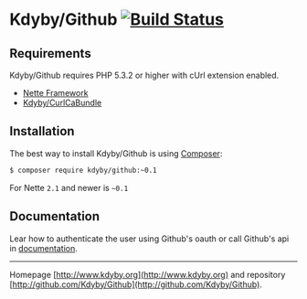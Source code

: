 Kdyby/Github [![Build Status](https://secure.travis-ci.org/Kdyby/Github.png?branch=master)](http://travis-ci.org/Kdyby/Github)
===========================


Requirements
------------

Kdyby/Github requires PHP 5.3.2 or higher with cUrl extension enabled.

- [Nette Framework](https://github.com/nette/nette)
- [Kdyby/CurlCaBundle](https://github.com/Kdyby/CurlCaBundle)


Installation
------------

The best way to install Kdyby/Github is using  [Composer](http://getcomposer.org/):

```sh
$ composer require kdyby/github:~0.1
```

For Nette `2.1` and newer is `~0.1`


Documentation
------------

Lear how to authenticate the user using Github's oauth or call Github's api in [documentation](https://github.com/Kdyby/Github/blob/master/docs/en/index.md).



-----

Homepage [http://www.kdyby.org](http://www.kdyby.org) and repository [http://github.com/Kdyby/Github](http://github.com/Kdyby/Github).

